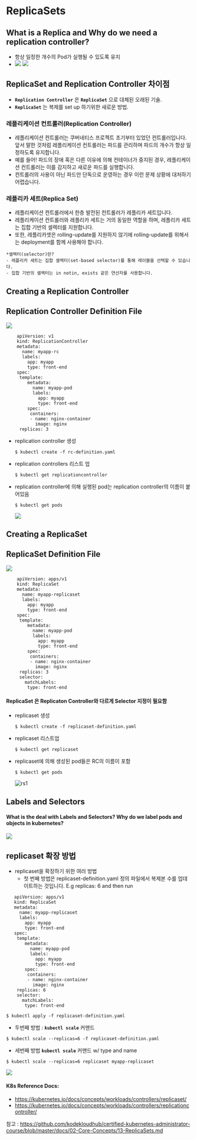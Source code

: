 # ReplicaSets

## What is a Replica and Why do we need a replication controller?
- 항상 일정한 개수의 Pod가 실행될 수 있도록 유지
- 
  <img src = https://github.com/kodekloudhub/certified-kubernetes-administrator-course/blob/master/images/rc.PNG>
  <img src = https://github.com/kodekloudhub/certified-kubernetes-administrator-course/blob/master/images/rc1.PNG>
  
## ReplicaSet and Replication Controller 차이점
- **`Replication Controller`** 은 **`ReplicaSet`** 으로 대체된 오래된 기술.
- **`ReplicaSet`** 는 복제를 set up 하기위한 새로운 방법.

### 레플리케이션 컨트롤러(Replication Controller)
- 레플리케이션 컨트롤러는 쿠버네티스 프로젝트 초기부터 있었던 컨트롤러입니다. 앞서 말한 것처럼 레플리케이션 컨트롤러는 파드를 관리하며 파드의 개수가 항상 일정하도록 유지합니다.
- 예를 들어! 파드의 장애 혹은 다른 이유에 의해 컨테이너가 중지된 경우, 레플리케이션 컨트롤러는 이를 감지하고 새로운 파드를 실행합니다.
- 컨트롤러의 사용이 아닌 파드만 단독으로 운영하는 경우 이런 문제 상황에 대처하기 어렵습니다. 

### 레플리카 세트(Replica Set)
- 레플리케이션 컨트롤러에서 한층 발전된 컨트롤러가 레플리카 세트입니다.
- 레플리케이션 컨트롤러와 레플리카 세트는 거의 동일한 역할을 하며, 레플리카 세트는 집합 기반의 셀렉터를 지원합니다.
- 또한, 레플리카셋은 rolling-update를 지원하지 않기에 rolling-update를 위해서는 deployment를 함께 사용해야 합니다.

```
*셀렉터(selector)란?
- 레플리카 세트는 집합 셀렉터(set-based selector)를 통해 레이블을 선택할 수 있습니다.
- 집합 기반의 셀렉터는 in notin, exists 같은 연산자를 사용합니다.
```

## Creating a Replication Controller

## Replication Controller Definition File
  
   <img src = https://github.com/kodekloudhub/certified-kubernetes-administrator-course/blob/master/images/rc2.PNG>
  
```
    apiVersion: v1
    kind: ReplicationController
    metadata:
      name: myapp-rc
      labels:
        app: myapp
        type: front-end
    spec:
     template:
        metadata:
          name: myapp-pod
          labels:
            app: myapp
            type: front-end
        spec:
         containers:
         - name: nginx-container
           image: nginx
     replicas: 3
```
  - replication controller 생성
    ```
    $ kubectl create -f rc-definition.yaml
    ```
  - replication controllers 리스트 업
    ```
    $ kubectl get replicationcontroller
    ```
  - replication controller에 의해 실행된 pod는 replication controller의 이름이 붙어있음
    ```
    $ kubectl get pods
    ```
    <img src = https://github.com/kodekloudhub/certified-kubernetes-administrator-course/blob/master/images/rc3.PNG>
    
## Creating a ReplicaSet
  
## ReplicaSet Definition File

   <img src = https://github.com/kodekloudhub/certified-kubernetes-administrator-course/blob/master/images/rs.PNG>

```
    apiVersion: apps/v1
    kind: ReplicaSet
    metadata:
      name: myapp-replicaset
      labels:
        app: myapp
        type: front-end
    spec:
     template:
        metadata:
          name: myapp-pod
          labels:
            app: myapp
            type: front-end
        spec:
         containers:
         - name: nginx-container
           image: nginx
     replicas: 3
     selector:
       matchLabels:
        type: front-end
 ```
#### ReplicaSet 은 Replicaton Controller와 다르게 Selector 지정이 필요함
   
  - replicaset 생성
    ```
    $ kubectl create -f replicaset-definition.yaml
    ```
  - replicaset 리스트업
    ```
    $ kubectl get replicaset
    ```
  - replicaset에 의해 생성된 pod들은 RC의 이름이 포함
    ```
    $ kubectl get pods
    ```
   
    ![rs1](../../images/rs1.PNG)
    
## Labels and Selectors
#### What is the deal with Labels and Selectors? Why do we label pods and objects in kubernetes?

  <img src = https://github.com/kodekloudhub/certified-kubernetes-administrator-course/blob/master/images/labels.PNG>
  
## replicaset 확장 방법
- replicaset을 확장하기 위한 여러 방법
  - 첫 번째 방법은 replicaset-definition.yaml 정의 파일에서 복제본 수를 업데이트하는 것입니다. E.g replicas: 6 and then run 
 ```
    apiVersion: apps/v1
    kind: ReplicaSet
    metadata:
      name: myapp-replicaset
      labels:
        app: myapp
        type: front-end
    spec:
     template:
        metadata:
          name: myapp-pod
          labels:
            app: myapp
            type: front-end
        spec:
         containers:
         - name: nginx-container
           image: nginx
     replicas: 6
     selector:
       matchLabels:
        type: front-end
```

  ```
  $ kubectl apply -f replicaset-definition.yaml
  ```
  - 두번째 방법 : **`kubectl scale`** 커맨드
  ```
  $ kubectl scale --replicas=6 -f replicaset-definition.yaml
  ```
  - 세번째 방법 **`kubectl scale`** 커맨드 w/ type and name
  ```
  $ kubectl scale --replicas=6 replicaset myapp-replicaset
  ```
  <img src = https://github.com/kodekloudhub/certified-kubernetes-administrator-course/blob/master/images/rs2.PNG>

#### K8s Reference Docs:
- https://kubernetes.io/docs/concepts/workloads/controllers/replicaset/
- https://kubernetes.io/docs/concepts/workloads/controllers/replicationcontroller/

참고 : https://github.com/kodekloudhub/certified-kubernetes-administrator-course/blob/master/docs/02-Core-Concepts/13-ReplicaSets.md
